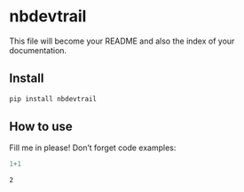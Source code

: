 # nbdevtrail

<!-- WARNING: THIS FILE WAS AUTOGENERATED! DO NOT EDIT! -->

This file will become your README and also the index of your
documentation.

## Install

``` sh
pip install nbdevtrail
```

## How to use

Fill me in please! Don’t forget code examples:

``` python
1+1
```

    2
